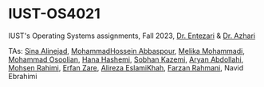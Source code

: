 # IUST-OS4021
IUST's Operating Systems assignments, Fall 2023, [Dr. Entezari](https://scholar.google.com/citations?user=nOx3MnAAAAAJ&hl=en) &amp; [Dr. Azhari](https://scholar.google.com/citations?user=-mM5PJAAAAAJ&hl=en)

TAs: 
[Sina Alinejad](https://github.com/sinaalinejad/), [MohammadHossein Abbaspour](https://github.com/MohammadHAbbaspour/), [Melika Mohammadi](https://github.com/melikamohamadifakhar/), [Mohammad Osoolian](https://github.com/mohammad-osoolian/), [Hana Hashemi](https://github.com/hanna-hashemi/), [Sobhan Kazemi](https://github.com/sobhankazemi/), [Aryan Abdollahi](https://github.com/aryansabet/), [Mohsen Rahimi](https://github.com/Mohsen-Rahimi8001/), [Erfan Zare](https://github.com/mr-zare/), [Alireza EslamiKhah](https://github.com/AlirezaEslamikhah/), [Farzan Rahmani](https://github.com/FarzanRahmani/), Navid Ebrahimi

